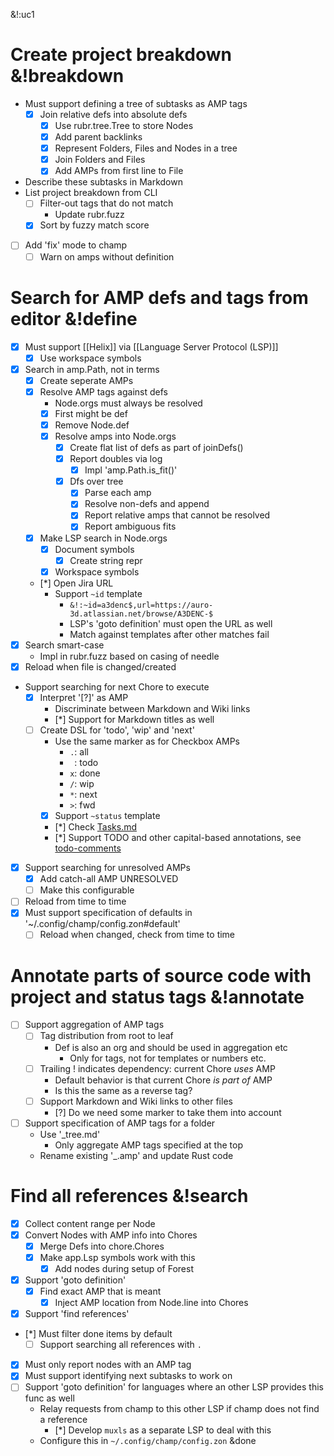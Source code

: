 &!:uc1

# Create project breakdown &!breakdown
- Must support defining a tree of subtasks as AMP tags
	- [x] Join relative defs into absolute defs
		- [x] Use rubr.tree.Tree to store Nodes
		- [x] Add parent backlinks
		- [x] Represent Folders, Files and Nodes in a tree
		- [x] Join Folders and Files
		- [x] Add AMPs from first line to File
- Describe these subtasks in Markdown
- List project breakdown from CLI
	- [ ] Filter-out tags that do not match
		- Update rubr.fuzz
	- [x] Sort by fuzzy match score
- [ ] Add 'fix' mode to champ
	- [ ] Warn on amps without definition

# Search for AMP defs and tags from editor &!define
- [x] Must support [[Helix]] via [[Language Server Protocol (LSP)]]
	- [x] Use workspace symbols
- [x] Search in amp.Path, not in terms
	- [x] Create seperate AMPs
	- [x] Resolve AMP tags against defs
		- Node.orgs must always be resolved
		- [x] First might be def
		- [x] Remove Node.def
		- [x] Resolve amps into Node.orgs
			- [x] Create flat list of defs as part of joinDefs()
			- [x] Report doubles via log
				- [x] Impl 'amp.Path.is_fit()'
			- [x] Dfs over tree
				- [x] Parse each amp
				- [x] Resolve non-defs and append
				- [x] Report relative amps that cannot be resolved
				- [x] Report ambiguous fits
	- [x] Make LSP search in Node.orgs
		- [x] Document symbols
			- [x] Create string repr
		- [x] Workspace symbols
	- [*] Open Jira URL
		- Support `~id` template
			- `&!:~id=a3denc$,url=https://auro-3d.atlassian.net/browse/A3DENC-$`
			- LSP's 'goto definition' must open the URL as well
			- Match against templates after other matches fail
- [x] Search smart-case
	- Impl in rubr.fuzz based on casing of needle
- [x] Reload when file is changed/created
- Support searching for next Chore to execute
	- [x] Interpret '[?]' as AMP
		- Discriminate between Markdown and Wiki links
		- [*] Support for Markdown titles as well
	- [ ] Create DSL for 'todo', 'wip' and 'next'
		- Use the same marker as for Checkbox AMPs
			- `.`: all
			- ` `: todo
			- `x`: done
			- `/`: wip
			- `*`: next
			- `>`: fwd
		- [x] Support `~status` template
		- [*] Check [Tasks.md](https://tasks.md/)
		- [*] Support TODO and other capital-based annotations, see [todo-comments](https://github.com/folke/todo-comments.nvim)
- [x] Support searching for unresolved AMPs
	- [x] Add catch-all AMP UNRESOLVED
	- [ ] Make this configurable
- [ ] Reload from time to time
- [x] Must support specification of defaults in '~/.config/champ/config.zon#default'
	- [ ] Reload when changed, check from time to time

# Annotate parts of source code with project and status tags &!annotate
- [ ] Support aggregation of AMP tags
	- [ ] Tag distribution from root to leaf
		- Def is also an org and should be used in aggregation etc
			- Only for tags, not for templates or numbers etc.
	- [ ] Trailing ! indicates dependency: current Chore _uses_ AMP
		- Default behavior is that current Chore _is part of_ AMP
		- Is this the same as a reverse tag?
	- [ ] Support Markdown and Wiki links to other files
		- [?] Do we need some marker to take them into account
- [ ] Support specification of AMP tags for a folder
	- Use '_tree.md'
		- Only aggregate AMP tags specified at the top
	- Rename existing '_.amp' and update Rust code

# Find all references &!search
- [x] Collect content range per Node
- [x] Convert Nodes with AMP info into Chores
	- [x] Merge Defs into chore.Chores
	- [x] Make app.Lsp symbols work with this
		- [x] Add nodes during setup of Forest
- [x] Support 'goto definition'
	- [x] Find exact AMP that is meant
		- [x] Inject AMP location from Node.line into Chores
- [x] Support 'find references'
- [*] Must filter done items by default
	- [ ] Support searching all references with `.`
- [x] Must only report nodes with an AMP tag
- [x] Must support identifying next subtasks to work on
- [ ] Support 'goto definition' for languages where an other LSP provides this func as well
	- Relay requests from champ to this other LSP if champ does not find a reference
		- [*] Develop `muxls` as a separate LSP to deal with this
	- Configure this in `~/.config/champ/config.zon` &done
